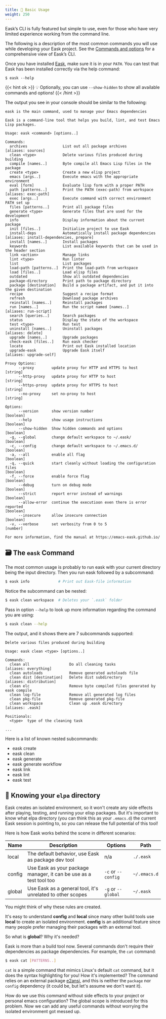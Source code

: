 ```yaml
---
title: 🔨 Basic Usage
weight: 250
---
```


Eask’s CLI is fully featured but simple to use, even for those who have very
limited experience working from the command line.

The following is a description of the most common commands you will use while
developing your Eask project. See the [Commands and options](https://emacs-eask.github.io/Getting-Started/Commands-and-options/)
for a comprehensive view of Eask’s CLI.

Once you have installed [Eask](), make sure it is in your `PATH`. You can test
that Eask has been installed correctly via the help command:

```
$ eask --help
```

{{< hint ok >}}
💡 Optionally, you can use `--show-hidden` to show all available commands and
options!
{{< /hint >}}

The output you see in your console should be similar to the following:

```
eask is the main command, used to manage your Emacs dependencies

Eask is a command-line tool that helps you build, lint, and test Emacs Lisp packages.

Usage: eask <command> [options..]

Commands:
  archives                List out all package archives                                                                                                                                        [aliases: sources]
  clean <type>            Delete various files produced during building
  compile [names..]       Byte compile all Emacs Lisp files in the package
  create <type>           Create a new elisp project
  emacs [args..]          Execute emacs with the appropriate environment
  eval [form]             Evaluate lisp form with a proper PATH
  path [patterns..]       Print the PATH (exec-path) from workspace                                                                                                                          [aliases: exec-path]
  exec [args..]           Execute command with correct environment PATH set up
  files [patterns..]      Print all package files
  generate <type>         Generate files that are used for the development
  info                    Display information about the current package
  init [files..]          Initialize project to use Eask
  install-deps            Automatically install package dependencies                                                                                                     [aliases: install-dependencies, prepare]
  install [names..]       Install packages
  keywords                List available keywords that can be used in the header section
  link <action>           Manage links
  lint <type>             Run linter
  list                    List packages
  load-path [patterns..]  Print the load-path from workspace
  load [files..]          Load elisp files
  outdated                Show all outdated dependencies
  package-directory       Print path to package directory
  package [destination]   Build a package artifact, and put it into the given destination
  recipe                  Suggest a recipe format
  refresh                 Download package archives
  reinstall [names..]     Reinstall packages
  run [names..]           Run the script named [names..]                                                                                                                                    [aliases: run-script]
  search [queries..]      Search packages
  status                  Display the state of the workspace
  test <type>             Run test
  uninstall [names..]     Uninstall packages                                                                                                                                                    [aliases: delete]
  upgrade [names..]       Upgrade packages
  check-eask [files..]    Run eask checker
  locate                  Print out Eask installed location
  upgrade-eask            Upgrade Eask itself                                                                                                                                             [aliases: upgrade-self]

Proxy Options:
      --proxy        update proxy for HTTP and HTTPS to host                                                                                                                                             [string]
      --http-proxy   update proxy for HTTP to host                                                                                                                                                       [string]
      --https-proxy  update proxy for HTTPS to host                                                                                                                                                      [string]
      --no-proxy     set no-proxy to host                                                                                                                                                                [string]

Options:
      --version      show version number                                                                                                                                                                [boolean]
      --help         show usage instructions                                                                                                                                                            [boolean]
      --show-hidden  Show hidden commands and options                                                                                                                                                   [boolean]
  -g, --global       change default workspace to ~/.eask/                                                                                                                                               [boolean]
  -c, --config       change default workspace to ~/.emacs.d/                                                                                                                                            [boolean]
  -a, --all          enable all flag                                                                                                                                                                    [boolean]
  -q, --quick        start cleanly without loading the configuration files                                                                                                                              [boolean]
  -f, --force        enable force flag                                                                                                                                                                  [boolean]
      --debug        turn on debug mode                                                                                                                                                                 [boolean]
      --strict       report error instead of warnings                                                                                                                                                   [boolean]
      --allow-error  continue the executioon even there is error reported                                                                                                                               [boolean]
      --insecure     allow insecure connection                                                                                                                                                          [boolean]
  -v, --verbose      set verbosity from 0 to 5                                                                                                                                                           [number]

For more information, find the manual at https://emacs-eask.github.io/
```

## 🗃️ The `eask` Command

The most common usage is probably to run eask with your current directory being
the input directory. Then you run eask followed by a subcommand:

```sh
$ eask info             # Print out Eask-file information
```

Notice the subcommand can be nested:

```sh
$ eask clean workspace  # Deletes your `.eask` folder
```

Pass in option `--help` to look up more information regarding the command you
are using:

```sh
$ eask clean --help
```

The output, and it shows there are 7 subcommands supported:

```
Delete various files produced during building

Usage: eask clean <type> [options..]

Commands:
  clean all                  Do all cleaning tasks                                                                                                                                          [aliases: everything]
  clean autoloads            Remove generated autoloads file
  clean dist [destination]   Delete dist subdirectory                                                                                                                                     [aliases: distribution]
  clean elc                  Remove byte compiled files generated by eask compile
  clean log-file             Remove all generated log files
  clean pkg-file             Remove generated pkg-file
  clean workspace            Clean up .eask directory                                                                                                                                            [aliases: .eask]

Positionals:
  <type>  type of the cleaning task

...
````

Here is a list of known nested subcommands:

- eask create
- eask clean
- eask generate
- eask generate workflow
- eask link
- eask lint
- eask test

## 📌 Knowing your `elpa` directory

Eask creates an isolated environment, so it won't create any side effects after
playing, testing, and running your elisp packages. But it's important to know
what elpa directory (you can think this as your `.emacs.d`) the current Eask
session is pointing to, so you can release the full potential of this tool!

Here is how Eask works behind the scene in different scenarios:

| Name   | Description                                                        | Options            | Path         |
|--------|--------------------------------------------------------------------|--------------------|--------------|
| local  | The default behavior, use Eask as package dev tool                 | n/a                | `./.eask`    |
| config | Use Eask as your package manager, it can be use as a test tool too | `-c` or `--config` | `~/.emacs.d` |
| global | Use Eask as a general tool, it's unrelated to other scopes         | `-g` or `--global` | `~/.eask`    |

You might think of why these rules are created.

It's easy to understand **config** and **local** since many other build tools
use **local** to create an isolated environment. **config** is an additional
feature since many people prefer managing their packages with an external tool.

So what is **global**? Why it's needed?

Eask is more than a build tool now. Several commands don't require their
dependencies as package dependencies. For example, the `cat` command:

```sh
$ eask cat [PATTERNS..]
```

`cat` is a simple command that mimics Linux's default `cat` command, but it does
the syntax highlighting for you! How it's implemented? The command relies on
an external package [e2ansi][], and this is neither the `package` nor `config`
dependency (it could be, but let's assume we don't want it).

How do we use this command without side effects to your project or personal
emacs configuration? The global scope is introduced for this problem. Now we
can add any useful commands without worrying the isolated environment got messed
up.

[e2ansi]: https://github.com/Lindydancer/e2ansi
